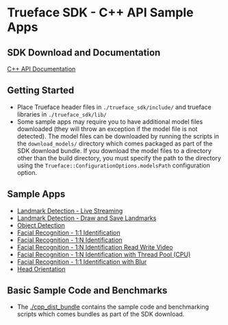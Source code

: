 # Trueface SDK - C++ API Sample Apps
## SDK Download and Documentation
[C++ API Documentation](https://reference.trueface.ai/cpp/dev/latest/index.html)

## Getting Started
* Place Trueface header files in `./trueface_sdk/include/` and trueface libraries in `./trueface_sdk/lib/`
* Some sample apps may require you to have additional model files downloaded (they will throw an exception if the model file is not detected).
The model files can be downloaded by running the scripts in the `download_models/` directory which comes packaged as part of the SDK download bundle. 
  If you download the model files to a directory other than the build directory, you must specify the path to the directory using the `Trueface::ConfigurationOptions.modelsPath` configuration option. 


## Sample Apps
* [Landmark Detection - Live Streaming](./landmark_detection/live_streaming)
* [Landmark Detection - Draw and Save Landmarks](./landmark_detection/draw_landmarks_save_images)
* [Object Detection](./object_detection/)
* [Facial Recognition - 1:1 Identification](./facial_recognition/11/)
* [Facial Recognition - 1:N Identification](./facial_recognition/1N/)
* [Facial Recognition - 1:N Identification Read Write Video](./facial_recognition/1N_read_write_video/)
* [Facial Recognition - 1:N Identification with Thread Pool (CPU)](./facial_recognition/1N_threadpool_cpu/)
* [Facial Recognition - 1:1 Identification with Blur](./facial_recognition/blur/)
* [Head Orientation](./head_orientation/)

## Basic Sample Code and Benchmarks
* The [./cpp_dist_bundle](./cpp_dist_bundle) contains the sample code and benchmarking scripts which comes bundles as part of the SDK download.